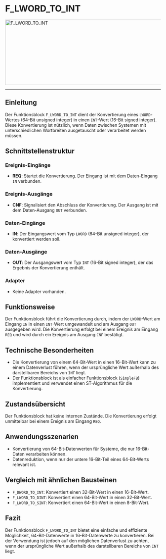 # F_LWORD_TO_INT

<img width="1434" height="211" alt="F_LWORD_TO_INT" src="https://github.com/user-attachments/assets/1edfb2cc-ce64-4ed3-9668-580b531f4b11" />

* * * * * * * * * *
## Einleitung
Der Funktionsblock `F_LWORD_TO_INT` dient der Konvertierung eines `LWORD`-Wertes (64-Bit unsigned integer) in einen `INT`-Wert (16-Bit signed integer). Diese Konvertierung ist nützlich, wenn Daten zwischen Systemen mit unterschiedlichen Wortbreiten ausgetauscht oder verarbeitet werden müssen.

## Schnittstellenstruktur

### **Ereignis-Eingänge**
- **REQ**: Startet die Konvertierung. Der Eingang ist mit dem Daten-Eingang `IN` verbunden.

### **Ereignis-Ausgänge**
- **CNF**: Signalisiert den Abschluss der Konvertierung. Der Ausgang ist mit dem Daten-Ausgang `OUT` verbunden.

### **Daten-Eingänge**
- **IN**: Der Eingangswert vom Typ `LWORD` (64-Bit unsigned integer), der konvertiert werden soll.

### **Daten-Ausgänge**
- **OUT**: Der Ausgangswert vom Typ `INT` (16-Bit signed integer), der das Ergebnis der Konvertierung enthält.

### **Adapter**
- Keine Adapter vorhanden.

## Funktionsweise
Der Funktionsblock führt die Konvertierung durch, indem der `LWORD`-Wert am Eingang `IN` in einen `INT`-Wert umgewandelt und am Ausgang `OUT` ausgegeben wird. Die Konvertierung erfolgt bei einem Ereignis am Eingang `REQ` und wird durch ein Ereignis am Ausgang `CNF` bestätigt.

## Technische Besonderheiten
- Die Konvertierung von einem 64-Bit-Wert in einen 16-Bit-Wert kann zu einem Datenverlust führen, wenn der ursprüngliche Wert außerhalb des darstellbaren Bereichs von `INT` liegt.
- Der Funktionsblock ist als einfacher Funktionsblock (`SimpleFB`) implementiert und verwendet einen ST-Algorithmus für die Konvertierung.

## Zustandsübersicht
Der Funktionsblock hat keine internen Zustände. Die Konvertierung erfolgt unmittelbar bei einem Ereignis am Eingang `REQ`.

## Anwendungsszenarien
- Konvertierung von 64-Bit-Datenwerten für Systeme, die nur 16-Bit-Daten verarbeiten können.
- Datenreduktion, wenn nur der untere 16-Bit-Teil eines 64-Bit-Werts relevant ist.

## Vergleich mit ähnlichen Bausteinen
- `F_DWORD_TO_INT`: Konvertiert einen 32-Bit-Wert in einen 16-Bit-Wert.
- `F_LWORD_TO_DINT`: Konvertiert einen 64-Bit-Wert in einen 32-Bit-Wert.
- `F_LWORD_TO_SINT`: Konvertiert einen 64-Bit-Wert in einen 8-Bit-Wert.

## Fazit
Der Funktionsblock `F_LWORD_TO_INT` bietet eine einfache und effiziente Möglichkeit, 64-Bit-Datenwerte in 16-Bit-Datenwerte zu konvertieren. Bei der Verwendung ist jedoch auf den möglichen Datenverlust zu achten, wenn der ursprüngliche Wert außerhalb des darstellbaren Bereichs von `INT` liegt.
